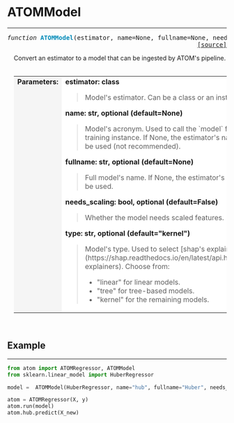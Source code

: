 # ATOMModel
-----------

<a name="atom"></a>
<pre><em>function</em> <strong style="color:#008AB8">ATOMModel</strong>(estimator, name=None, fullname=None, needs_scaling=False, type="kernel")
<div align="right"><a href="https://github.com/tvdboom/ATOM/blob/master/atom/api.py#L25">[source]</a></div></pre>
<div style="padding-left:3%">
Convert an estimator to a model that can be ingested by ATOM's pipeline.
<br /><br />
<table width="100%">
<tr>
<td width="15%" style="vertical-align:top; background:#F5F5F5;"><strong>Parameters:</strong></td>
<td width="75%" style="background:white;">
<strong>estimator: class</strong>
<blockquote>
Model's estimator. Can be a class or an instance.
</blockquote>
<strong>name: str, optional (default=None)</strong>
<blockquote>
Model's acronym. Used to call the `model` from the training instance.
 If None, the estimator's name will be used (not recommended).
</blockquote>
<strong>fullname: str, optional (default=None)</strong>
<blockquote>
Full model's name. If None, the estimator's name will be used.
</blockquote>
<strong>needs_scaling: bool, optional (default=False)</strong>
<blockquote>
Whether the model needs scaled features.
</blockquote>
<strong>type: str, optional (default="kernel")</strong>
<blockquote>
Model's type. Used to select [shap's explainer](https://shap.readthedocs.io/en/latest/api.html#core-explainers).
 Choose from:
<ul>
<li>"linear" for linear models.</li>
<li>"tree" for tree-based models.</li>
<li>"kernel" for the remaining models.</li>
</ul>
</blockquote>
</tr>
</table>
</div>
<br />



## Example
----------

```python
from atom import ATOMRegressor, ATOMModel
from sklearn.linear_model import HuberRegressor

model =  ATOMModel(HuberRegressor, name="hub", fullname="Huber", needs_scaling=True, type="linear")

atom = ATOMRegressor(X, y)
atom.run(model)
atom.hub.predict(X_new)
```
